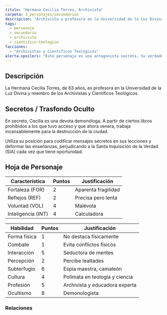 ```yaml
---
titulo: "Hermana Cecilia Torres, Archivista"
carpeta: 3_personajes/secundarios
descripcion: "Archivista y profesora en la Universidad de la Luz Divina, que secretamente es una demonóloga que trabaja para destruir la ciudad."
tags:
  - personaje
  - secundario
  - archivista
  - cientifico-teologico
facciones:
  - "Archivistas y Científicos Teológicos"
alerta-spoilers: "Este personaje es una antagonista secreta. Su verdadera naturaleza no debe ser revelada a los jugadores."
---
```


## Descripción

La Hermana Cecilia Torres, de 63 años, es profesora en la Universidad de la Luz Divina y miembro de los Archivistas y Científicos Teológicos.

## Secretos / Trasfondo Oculto

En secreto, Cecilia es una devota demonóloga. A partir de ciertos libros prohibidos a los que tuvo acceso y que ahora venera, trabaja incansablemente para la destrucción de la ciudad.

Utiliza su posición para codificar mensajes secretos en sus lecciones y deformar las enseñanzas, perjudicando a la Santa Inquisición de la Verdad (SIA) cada vez que tiene oportunidad.

## Hoja de Personaje

| **Característica** | **Puntos** | **Justificación** |
| --- | --- | --- |
| Fortaleza (FOR) | 2 | Aparenta fragilidad |
| Reflejos (REF) | 2 | Precisa pero lenta |
| Voluntad (VOL) | 4 | Malévola |
| Inteligencia (INT) | 4 | Calculadora |

| **Habilidad** | **Puntos** | **Justificación** |
| --- | --- | --- |
| Forma física | 1 | No destaca físicamente |
| Combate | 1 | Evita conflictos físicos |
| Interacción | 5 | Seductora de mentes |
| Percepción | 2 | Percibe lealtades |
| Subterfugio | 6 | Espía maestra, camaleón |
| Cultura | 4 | Polímata en teología y ciencia |
| Profesión | 5 | Archivista y educadora experta |
| Ocultismo | 8 | Demonologista |

### Relaciones

